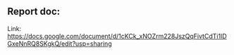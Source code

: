 ## Report doc:
Link: https://docs.google.com/document/d/1cKCk_xNOZrm228JszQqFivtCdTi1IDGxeNnRQ8SKgkQ/edit?usp=sharing